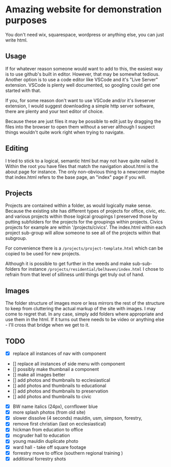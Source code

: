 # Amazing website for demonstration purposes

You don't need wix, squarespace, wordpress or anything else, you can just write html.

## Usage
If for whatever reason someone would want to add to this, the easiest way is to use github's built in editor. However, that may be somewhat tedious. Another option is to use a code editor like VSCode and it's "Live Server" extension. VSCode is plenty well documented, so googling could get one started with that. 

If you, for some reason don't want to use VSCode and/or it's liveserver extension, I would suggest downloading a simple http server software, there are plenty and your text editor of choice. 

Because these are just files it may be possible to edit just by dragging the files into the browser to open them without a server although I suspect things wouldn't quite work right when trying to navigate.

## Editing

I tried to stick to a logical, semantic html but may not have quite nailed it. Within the root you have files that match the navigation about.html is the about page for instance. The only non-obvious thing to a newcomer maybe that index.html refers to the base page, an "index" page if you will. 

## Projects

Projects are contained within a folder, as would logically make sense. Because the existing site has different types of projects for office, civic, etc. and various projects within those logical groupings I preserved those by putting subfolders for the projects for the groupings within projects. Civics projects for example are within '/projects/civics'. The index.html within each project sub-group will allow someone to see all of the projects within that subgroup.

For convenience there is a `/projects/project-template.html` which can be copied to be used for new projects.

Although it is possible to get further in the weeds and make sub-sub-folders for instance `/projects/residential/belhaven/index.html` I chose to refrain from that level of silliness until things get truly out of hand.

## Images

The folder structure of images more or less mirrors the rest of the structure to keep from cluttering the actual markup of the site with images. I may come to regret that. In any case, simply add folders where appropriate and use them in the html. If it turns out there needs to be video or anything else - I'll cross that bridge when we get to it.

## TODO
- [x] replace all instances of nav with component
- [] replace all instances of side menu with component
- [] possibly make thumbnail a component
- [] make all images better
- [] add photos and thumbnails to ecclesiastical
- [] add photos and thumbnails to educational
- [] add photos and thumbnails to preservation
- [] add photos and thumbnails to civic

- [x] BW name italics (24px), cornflower blue
- [x] more splash photos (from old site)
- [x] slower dissolve (4 seconds)
mauldin, usm, simpson, forestry,
- [x] remove first christian (last on ecclesiastical)
- [x] hickman from education to office
- [x] mcgruder hall to education
- [x] young mauldin duplicate photo
- [x] ward hall - take off square footage
- [x] forrestry move to office (southern regional training )
- [x] additional forrestry shots

